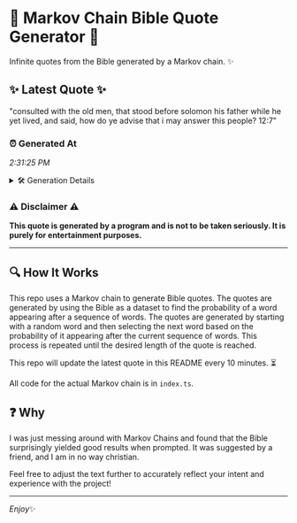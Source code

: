 # 📖 Markov Chain Bible Quote Generator 📖

Infinite quotes from the Bible generated by a Markov chain. ✨

## ✨ Latest Quote ✨
"consulted with the old men, that stood before solomon his father while he yet lived, and said, how do ye advise that i may answer this people? 12:7"

### ⏰ Generated At
*2:31:25 PM*

<details>
    <summary>🛠️ Generation Details</summary>
    <p>
        <strong>🌱 Seed:</strong> consulted<br>
        <strong>🔄 Iterations:</strong> 27<br>
        <strong>📜 Context History:</strong><br>[ consulted ]: with<br>[ consulted, with ]: the<br>[ consulted, with, the ]: old<br>[ consulted, with, the, old ]: men,<br>[ consulted, with, the, old, men, ]: that<br>[ consulted, with, the, old, men,, that ]: stood<br>[ with, the, old, men,, that, stood ]: before<br>[ the, old, men,, that, stood, before ]: solomon<br>[ old, men,, that, stood, before, solomon ]: his<br>[ men,, that, stood, before, solomon, his ]: father<br>[ that, stood, before, solomon, his, father ]: while<br>[ stood, before, solomon, his, father, while ]: he<br>[ before, solomon, his, father, while, he ]: yet<br>[ solomon, his, father, while, he, yet ]: lived,<br>[ his, father, while, he, yet, lived, ]: and<br>[ father, while, he, yet, lived,, and ]: said,<br>[ while, he, yet, lived,, and, said, ]: how<br>[ he, yet, lived,, and, said,, how ]: do<br>[ yet, lived,, and, said,, how, do ]: ye<br>[ lived,, and, said,, how, do, ye ]: advise<br>[ and, said,, how, do, ye, advise ]: that<br>[ said,, how, do, ye, advise, that ]: i<br>[ how, do, ye, advise, that, i ]: may<br>[ do, ye, advise, that, i, may ]: answer<br>[ ye, advise, that, i, may, answer ]: this<br>[ advise, that, i, may, answer, this ]: people?<br>[ that, i, may, answer, this, people? ]: 12:7<br>
    </p>
</details>

### ⚠️ Disclaimer ⚠️
**This quote is generated by a program and is not to be taken seriously. It is purely for entertainment purposes.**

---

## 🔍 How It Works

This repo uses a Markov chain to generate Bible quotes. The quotes are generated by using the Bible as a dataset to find the probability of a word appearing after a sequence of words. The quotes are generated by starting with a random word and then selecting the next word based on the probability of it appearing after the current sequence of words. This process is repeated until the desired length of the quote is reached.

This repo will update the latest quote in this README every 10 minutes. ⏳

All code for the actual Markov chain is in `index.ts`.

## ❓ Why

I was just messing around with Markov Chains and found that the Bible surprisingly yielded good results when prompted. 
It was suggested by a friend, and I am in no way christian.

Feel free to adjust the text further to accurately reflect your intent and experience with the project!

---

*Enjoy*✨
